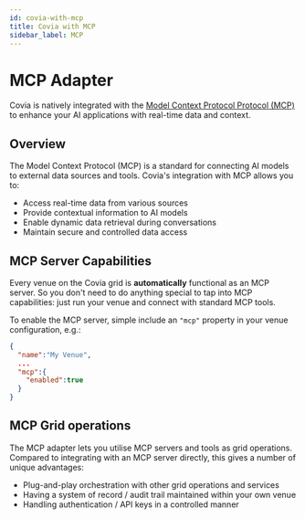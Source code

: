```yaml
---
id: covia-with-mcp
title: Covia with MCP
sidebar_label: MCP
---
```


# MCP Adapter

Covia is natively integrated with the [Model Context Protocol Protocol (MCP)](https://modelcontextprotocol.io/) to enhance your AI applications with real-time data and context.

## Overview

The Model Context Protocol (MCP) is a standard for connecting AI models to external data sources and tools. Covia's integration with MCP allows you to:

- Access real-time data from various sources
- Provide contextual information to AI models
- Enable dynamic data retrieval during conversations
- Maintain secure and controlled data access

## MCP Server Capabilities

Every venue on the Covia grid is **automatically** functional as an MCP server. So you don't need to do anything special to tap into MCP capabilities: just run your venue and connect with standard MCP tools.

To enable the MCP server, simple include an `"mcp"` property in your venue configuration, e.g.:

```json
{
  "name":"My Venue",
  ...
  "mcp":{
    "enabled":true
  }
}
```

## MCP Grid operations

The MCP adapter lets you utilise MCP servers and tools as grid operations. Compared to integrating with an MCP server directly, this gives a number of unique advantages:
- Plug-and-play orchestration with other grid operations and services
- Having a system of record / audit trail maintained within your own venue
- Handling authentication / API keys in a controlled manner
